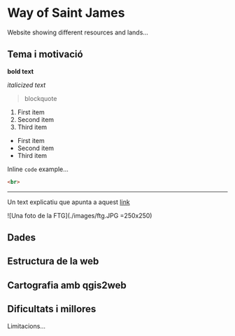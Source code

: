 # Way of Saint James
Website showing different resources and lands...

## Tema i motivació

**bold text**

*italicized text*

> blockquote

1. First item
1. Second item
1. Third item

- First item
- Second item
- Third item

Inline `code` example...

```html
<br>
```

---

Un text explicatiu que apunta a aquest [link](https://www.urv.cat)

![Una foto de la FTG](./images/ftg.JPG =250x250)


## Dades

## Estructura de la web

## Cartografia amb qgis2web

## Dificultats i millores
Limitacions...
